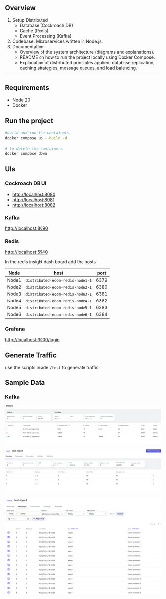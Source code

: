 ## Overview

1.	Setup Distributed  
	- Database (Cockroach DB)  
	- Cache (Redis)  
	- Event Processing (Kafka) 
2. Codebase: Microservices written in Node.js.
3.	Documentation:
	- Overview of the system architecture (diagrams and explanations).
    - README on how to run the project locally using Docker Compose.
	- Explanation of distributed principles applied: database replication, caching strategies, message queues, and load balancing.

----------------------------------------------------------------
## Requirements
- Node 20
- Docker

## Run the project
```bash
#build and run the containers
docker compose up --build -d

# to delete the containers
docker compose down
```


## UIs

### Cockroach DB UI
- [http://localhost:8080](http://localhost:8080)
- [http://localhost:8081](http://localhost:8081)
- [http://localhost:8082](http://localhost:8082)


### Kafka

[http://localhost:8090](http://localhost:8090)


### Redis
[http://localhost:5540](http://localhost:5540)

In the redis insight dash board add the hosts

| Node  | host  | port  |
|---|---|---|
| Node1  | `distributed-ecom-redis-node1-1`  | 6379  |
| Node2  | `distributed-ecom-redis-node2-1`  | 6380  |
| Node3  | `distributed-ecom-redis-node3-1`  | 6381  |
| Node4  | `distributed-ecom-redis-node4-1`  | 6382  |
| Node5  | `distributed-ecom-redis-node5-1`  | 6383  |
| Node6  | `distributed-ecom-redis-node6-1`  | 6384  |


### Grafana
[http://localhost:3000/login](http://localhost:3000/login)


## Generate Traffic

use the scripts inside `/test` to generate traffic


## Sample Data

### Kafka
![Kafka](docs/images/kafka-1.png)

![alt text](docs/images/kafka-topic-1.png)

![alt text](docs/images/kafka-messages-1.png)
